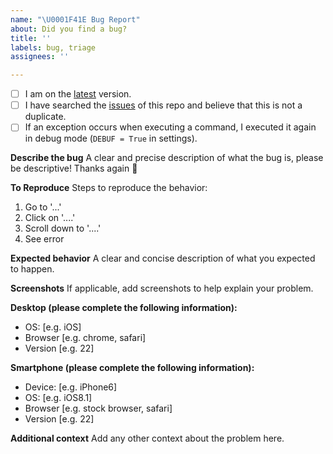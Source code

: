 ```yaml
---
name: "\U0001F41E Bug Report"
about: Did you find a bug?
title: ''
labels: bug, triage
assignees: ''

---
```


<!--
  Hi there! Thank you for discovering and submitting an issue.

  Before you submit this; let's make sure of a few things.
  Please make sure the following boxes are ticked if they are correct.
  If not, please try and fulfill these first.
-->

<!-- Checked checkbox should look like this: [x] -->
- [ ] I am on the [latest](https://github.com/JV-conseil-Internet-Consulting/django-azure-active-directory-signin/releases/latest) version.
- [ ] I have searched the [issues](https://github.com/JV-conseil-Internet-Consulting/django-azure-active-directory-signin/issues) of this repo and believe that this is not a duplicate.
- [ ] If an exception occurs when executing a command, I executed it again in debug mode (`DEBUF = True` in settings).

<!--
  Once those are done, if you're able to fill in the following list with your information,
  it'd be very helpful to whoever handles the issue.
-->

**Describe the bug**
A clear and precise description of what the bug is, please be descriptive! Thanks again 🙌 

**To Reproduce**
Steps to reproduce the behavior:

1. Go to '...'
2. Click on '....'
3. Scroll down to '....'
4. See error

**Expected behavior**
A clear and concise description of what you expected to happen.

**Screenshots**
If applicable, add screenshots to help explain your problem.

**Desktop (please complete the following information):**

- OS: [e.g. iOS]
- Browser [e.g. chrome, safari]
- Version [e.g. 22]

**Smartphone (please complete the following information):**

- Device: [e.g. iPhone6]
- OS: [e.g. iOS8.1]
- Browser [e.g. stock browser, safari]
- Version [e.g. 22]

**Additional context**
Add any other context about the problem here.

